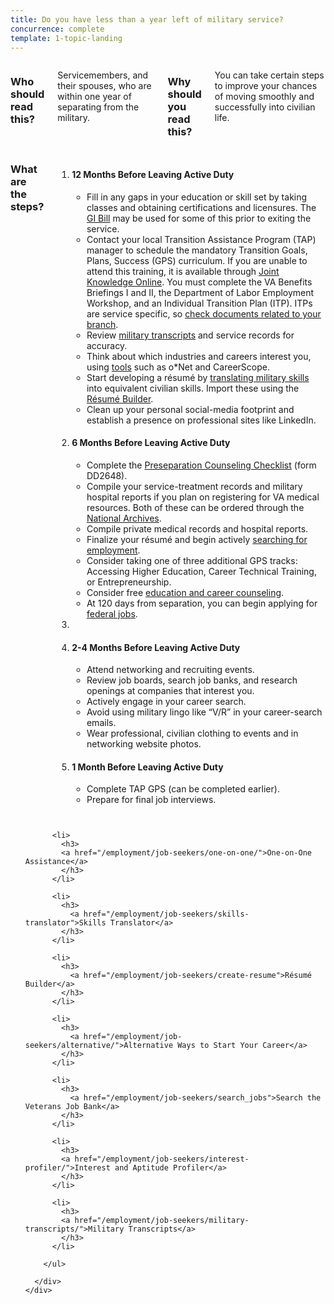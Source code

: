 ```yaml
---
title: Do you have less than a year left of military service?
concurrence: complete
template: 1-topic-landing
---
```


<div class="main" role="main" markdown="0">

<div class="section one" markdown="0">
<div class="primary" markdown="0">
<div class="row" markdown="0">
<div class="small-9 medium-12 left columns usa-content" markdown="1">

### Who should read this?

Servicemembers, and their spouses, who are within one year of separating from the military.

### Why should you read this? 

You can take certain steps to improve your chances of moving smoothly and successfully into civilian life.

</div>
</div>

<div class="row" markdown="0">
<div class="small-12 columns divider margin top"  markdown="1">

### What are the steps?

<ol class="process">
<li class="step one wow fadeIn animated">
<div markdown="1">

#### 12 Months Before Leaving Active Duty

- Fill in any gaps in your education or skill set by taking classes and obtaining certifications and licensures. The [GI Bill](/education/gi-bill/) may be used for some of this prior to exiting the service. 
- Contact your local Transition Assistance Program (TAP) manager to schedule the mandatory Transition Goals, Plans, Success (GPS) curriculum. If you are unable to attend this training, it is available through [Joint Knowledge Online](https://jkodirect.jten.mil). You must complete the VA Benefits Briefings I and II, the Department of Labor Employment Workshop, and an Individual Transition Plan (ITP). ITPs are service specific, so [check documents related to your branch](https://dodtap.mil/index.html). 
- Review [military transcripts](/employment/job-seekers/military-transcripts/) and service records for accuracy. 
- Think about which industries and careers interest you, using [tools](/employment/job-seekers/interest-profiler/) such as o*Net and CareerScope. 
- Start developing a résumé by [translating military skills](/employment/job-seekers/skills-translator) into equivalent civilian skills. Import these using the [Résumé Builder](/employment/job-seekers/create-resume). 
- Clean up your personal social-media footprint and establish a presence on professional sites like LinkedIn. 

</div>
</li>

<li class="step two wow fadeIn animated">
<div markdown="1">

#### 6 Months Before Leaving Active Duty

- Complete the [Preseparation Counseling Checklist](http://www.dtic.mil/whs/directives/forms/eforms/dd2648t.pdf) (form DD2648).
- Compile your service-treatment records and military hospital reports if you plan on registering for VA medical resources.
Both of these can be ordered through the [National Archives](https://www.archives.gov/veterans/military-service-records/).
- Compile private medical records and hospital reports. 
- Finalize your résumé and begin actively [searching for employment](/employment/job-seekers/search_jobs).
- Consider taking one of three additional GPS tracks: Accessing Higher Education, Career Technical Training, or Entrepreneurship. 
- Consider free [education and career counseling](/education/tools-programs/education-career-counseling/).
- At 120 days from separation, you can begin applying for [federal jobs](/employment/job-seekers/federal-employment). 

</div>
</li>

<li class="step three wow fadeIn animated">
<div markdown="1">

</div>
</li>
<li class="step three wow fadeIn animated">
<div markdown="1">

#### 2-4 Months Before Leaving Active Duty

- Attend networking and recruiting events.
- Review job boards, search job banks, and research openings at companies that interest you.
- Actively engage in your career search.
- Avoid using military lingo like “V/R” in your career-search emails. 
- Wear professional, civilian clothing to events and in networking website photos.

</div>
</li>
<li class="step four last wow fadeIn animated">
<div markdown="1">

#### 1 Month Before Leaving Active Duty

- Complete TAP GPS (can be completed earlier).
- Prepare for final job interviews.
</div>
</li>
</ol>

</div>
</div>
</div>

<div class="navigation">
  <div class="row">
    <div class="small-12 columns">
        <ul class="small-block-grid-1 medium-block-grid-3 cards small">

          <li>
            <h3>
            <a href="/employment/job-seekers/one-on-one/">One-on-One Assistance</a>
            </h3>
          </li>

          <li>
            <h3>
              <a href="/employment/job-seekers/skills-translator">Skills Translator</a>
            </h3>
          </li>  

          <li>
            <h3>
              <a href="/employment/job-seekers/create-resume">Résumé Builder</a>
            </h3>
          </li>

          <li>
            <h3>
              <a href="/employment/job-seekers/alternative/">Alternative Ways to Start Your Career</a>
            </h3>
          </li>  

          <li>
            <h3>
              <a href="/employment/job-seekers/search_jobs">Search the Veterans Job Bank</a>
            </h3>
          </li>

          <li>
            <h3>
            <a href="/employment/job-seekers/interest-profiler/">Interest and Aptitude Profiler</a>
            </h3>
          </li>

          <li>
            <h3>
            <a href="/employment/job-seekers/military-transcripts/">Military Transcripts</a>
            </h3>
          </li>  

        </ul>  

      </div>
    </div>  
  </div>

</div>
